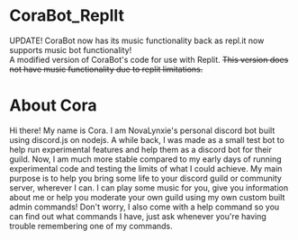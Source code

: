 # CoraBot_ReplIt
UPDATE! CoraBot now has its music functionality back as repl.it now supports music bot functionality!  
A modified version of CoraBot's code for use with Replit. ~~This version does not have music functionality due to replit limitations.~~


# About Cora
 Hi there! My name is Cora. I am NovaLynxie's personal discord bot built using discord.js on nodejs.
 A while back, I was made as a small test bot to help run experimental features and help them as a discord bot for their guild.
 Now, I am much more stable compared to my early days of running experimental code and testing the limits of what I could achieve.
 My main purpose is to help you bring some life to your discord guild or community server, wherever I can.
 I can play some music for you, give you information about me or help you moderate your own guild using my own custom built admin commands!
 Don't worry, I also come with a help command so you can find out what commands I have, just ask whenever you're having trouble remembering one of my commands.
